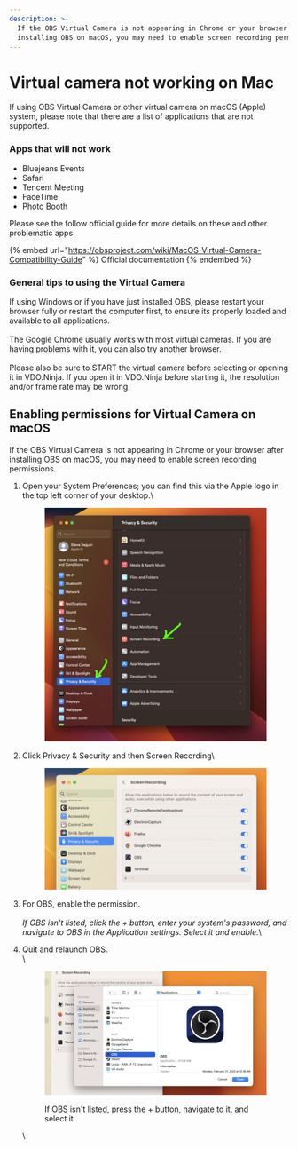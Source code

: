 ```yaml
---
description: >-
  If the OBS Virtual Camera is not appearing in Chrome or your browser after
  installing OBS on macOS, you may need to enable screen recording permissions.
---
```


# Virtual camera not working on Mac



If using OBS Virtual Camera or other virtual camera on macOS (Apple) system, please note that there are a list of applications that are not supported.

### Apps that will **not** work

* Bluejeans Events
* Safari
* Tencent Meeting
* FaceTime
* Photo Booth

Please see the follow official guide for more details on these and other problematic apps.

{% embed url="https://obsproject.com/wiki/MacOS-Virtual-Camera-Compatibility-Guide" %}
Official documentation
{% endembed %}

### General tips to using the Virtual Camera

If using Windows or if you have just installed OBS, please restart your browser fully or restart the computer first, to ensure its properly loaded and available to all applications.\
\
The Google Chrome usually works with most virtual cameras.  If you are having problems with it, you can also try another browser.\
\
Please also be sure to START the virtual camera before selecting or opening it in VDO.Ninja. If you open it in VDO.Ninja before starting it, the resolution and/or frame rate may be wrong.

## Enabling permissions for Virtual Camera on macOS

If the OBS Virtual Camera is not appearing in Chrome or your browser after installing OBS on macOS, you may need to enable screen recording permissions.

1.  Open your System Preferences; you can find this via the Apple logo in the top left corner of your desktop.\


    <figure><img src="../.gitbook/assets/image (5) (3).png" alt=""><figcaption></figcaption></figure>


2.  Click Privacy & Security and then Screen Recording\


    <figure><img src="../.gitbook/assets/image (12).png" alt=""><figcaption></figcaption></figure>
3. For OBS, enable the permission.\
   \
   _If OBS isn't listed, click the + button, enter your system's password, and navigate to OBS in the Application settings. Select it and enable._\

4.  Quit and relaunch OBS.\
    \


    <figure><img src="../.gitbook/assets/image (2).png" alt=""><figcaption><p>If OBS isn't listed, press the + button, navigate to it, and select it</p></figcaption></figure>

    \


